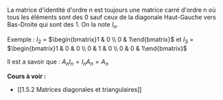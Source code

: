 
La matrice d'identité d'ordre n est toujours une matrice carré d'ordre n où tous les éléments sont des 0 sauf ceux de la diagonale Haut-Gauche vers Bas-Droite qui sont des 1.
On la note $I_n$.

Exemple : $I_2$ = $\begin{bmatrix}1 & 0 \\ 0 & 1\end{bmatrix}$ et $I_3$ = $\begin{bmatrix}1 & 0 & 0 \\ 0 & 1 & 0 \\ 0 & 0 & 1\end{bmatrix}$

Il est a savoir que : $A_nI_n = I_nA_n = A_n$ 

**Cours à voir :**
- [[1.5.2 Matrices diagonales et triangulaires]]